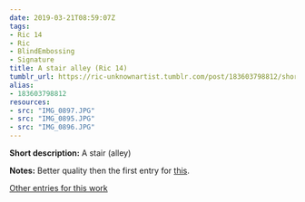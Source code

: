 ```yaml
---
date: 2019-03-21T08:59:07Z
tags:
- Ric 14
- Ric
- BlindEmbossing
- Signature
title: A stair alley (Ric 14)
tumblr_url: https://ric-unknownartist.tumblr.com/post/183603798812/short-description-a-stair-alley-notes-better
alias:
- 183603798812
resources:
- src: "IMG_0897.JPG"
- src: "IMG_0895.JPG"
- src: "IMG_0896.JPG"
---
```


**Short description:** A stair (alley)

**Notes:** Better quality then the first entry for [this](/tags/Ric-14).

[Other entries for this work](/tags/Ric-14)
